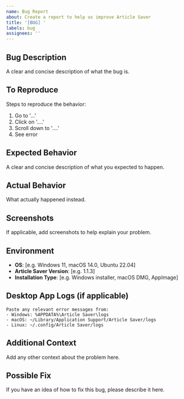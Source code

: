 ```yaml
---
name: Bug Report
about: Create a report to help us improve Article Saver
title: '[BUG] '
labels: bug
assignees: ''
---
```


## Bug Description
A clear and concise description of what the bug is.

## To Reproduce
Steps to reproduce the behavior:
1. Go to '...'
2. Click on '....'
3. Scroll down to '....'
4. See error

## Expected Behavior
A clear and concise description of what you expected to happen.

## Actual Behavior
What actually happened instead.

## Screenshots
If applicable, add screenshots to help explain your problem.

## Environment
- **OS**: [e.g. Windows 11, macOS 14.0, Ubuntu 22.04]
- **Article Saver Version**: [e.g. 1.1.3]
- **Installation Type**: [e.g. Windows installer, macOS DMG, AppImage]

## Desktop App Logs (if applicable)
```
Paste any relevant error messages from:
- Windows: %APPDATA%\Article Saver\logs
- macOS: ~/Library/Application Support/Article Saver/logs
- Linux: ~/.config/Article Saver/logs
```

## Additional Context
Add any other context about the problem here.

## Possible Fix
If you have an idea of how to fix this bug, please describe it here.